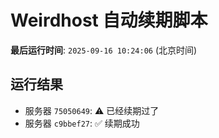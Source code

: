 # Weirdhost 自动续期脚本

**最后运行时间**: `2025-09-16 10:24:06` (北京时间)

## 运行结果

- 服务器 `75050649`: ⚠️ 已经续期过了
- 服务器 `c9bbef27`: ✅ 续期成功
